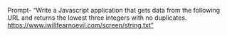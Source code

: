 Prompt- “Write a Javascript application that gets data from the following URL and returns the lowest three integers with no duplicates.
  https://www.iwillfearnoevil.com/screen/string.txt”
